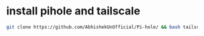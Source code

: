 # install pihole and tailscale

```bash
git clone https://github.com/AbhishekUnOfficial/Pi-hole/ && bash tailscale.sh
